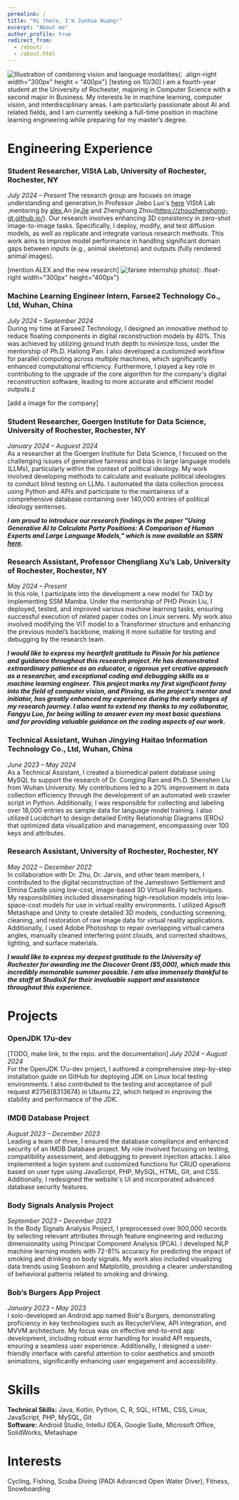 ```yaml
---
permalink: /
title: "Hi there, I'm Junhua Huang!"
excerpt: "About me"
author_profile: true
redirect_from: 
  - /about/
  - /about.html
---
```


![Illustration of combining vision and language modalities](/images/profile3.jpg){: .align-right width="300px" height = "400px"}
[testing on 10/30]
I am a fourth-year student at the University of Rochester, majoring in Computer Science with a second major in Business. My interests lie in machine learning, computer vision, and interdisciplinary areas. I am particularly passionate about AI and related fields, and I am currently seeking a full-time position in machine learning engineering while preparing for my master’s degree.


# Engineering Experience
### Student Researcher, VIStA Lab, University of Rochester, Rochester, NY
*July 2024 – Present*
The research group are focuses on image understanding and generation,In Professor Jiebo Luo's [here](https://www.cs.rochester.edu/u/jluo/) VIStA Lab ,mentoring by [alex](https://scholar.google.com/citations?user=6_4ethMAAAAJ&hl=en),An jie[Jie](https://pkuanjie.com/) and Zhenghong Zhou(https://zhouzhenghong-gt.github.io/). Our research involves enhancing 3D consistency in zero-shot image-to-image tasks. Specifically, I deploy, modify, and test diffusion models, as well as replicate and integrate various research methods. This work aims to improve model performance in handling significant domain gaps between inputs (e.g., animal skeletons) and outputs (fully rendered animal images).

[mention ALEX and the new research]
![farsee internship photo](/images/farsee2_internship.jpg){: .float-right width="300px" height="400px"}
### Machine Learning Engineer Intern, Farsee2 Technology Co., Ltd, Wuhan, China  
*July 2024 – September 2024*  
During my time at Farsee2 Technology, I designed an innovative method to reduce floating components in digital reconstruction models by 40%. This was achieved by utilizing ground truth depth to minimize loss, under the mentorship of Ph.D. Hailong Pan. I also developed a customized workflow for parallel computing across multiple machines, which significantly enhanced computational efficiency. Furthermore, I played a key role in contributing to the upgrade of the core algorithm for the company's digital reconstruction software, leading to more accurate and efficient model outputs.z

[add a image for the company]

### Student Researcher, Goergen Institute for Data Science, University of Rochester, Rochester, NY  
*January 2024 – Auguest 2024*  
As a researcher at the Goergen Institute for Data Science, I focused on the challenging issues of generative fairness and bias in large language models (LLMs), particularly within the context of political ideology. My work involved developing methods to calculate and evaluate political ideologies to conduct blind testing on LLMs. I automated the data collection process using Python and APIs and participate to the maintainess of a comprehensive database containing over 140,000 entries of political ideology sentenses. 


**_I am proud to introduce our research findings in the paper "Using Generative AI to Calculate Party Positions: A Comparison of Human Experts and Large Language Models," which is now available on SSRN [here](https://papers.ssrn.com/sol3/papers.cfm?abstract_id=4907043)._**



### Research Assistant, Professor Chengliang Xu’s Lab, University of Rochester, Rochester, NY  
*May 2024 – Present*  
In this role, I participate into the development a new model for TAD by implementing SSM Mamba. Under the mentorship of PHD Pinxin Liu, I deployed, tested, and improved various machine learning tasks, ensuring successful execution of related paper codes on Linux servers. My work also involved modifying the ViT model to a Transformer structure and enhancing the previous model’s backbone, making it more suitable for testing and debugging by the research team.

**_I would like to express my heartfelt gratitude to Pinxin for his patience and guidance throughout this research project. He has demonstrated extraordinary patience as an educator, a rigorous yet creative approach as a researcher, and exceptional coding and debugging skills as a machine learning engineer. This project marks my first significant foray into the field of computer vision, and Pinxing, as the project's mentor and initiator, has greatly enhanced my experience during the early stages of my research journey. I also want to extend my thanks to my collaborator, Fangyu Luo, for being willing to answer even my most basic questions and for providing valuable guidance on the coding aspects of our work._**


### Technical Assistant, Wuhan Jingying Haitao Information Technology Co., Ltd, Wuhan, China  
*June 2023 – May 2024*  
As a Technical Assistant, I created a biomedical patent database using MySQL to support the research of Dr. Congjing Ran and Ph.D. Shenshen Liu from Wuhan University. My contributions led to a 20% improvement in data collection efficiency through the development of an automated web crawler script in Python. Additionally, I was responsible for collecting and labeling over 18,000 entries as sample data for language model training. I also utilized Lucidchart to design detailed Entity Relationship Diagrams (ERDs) that optimized data visualization and management, encompassing over 100 keys and attributes.

### Research Assistant, University of Rochester, Rochester, NY  
*May 2022 – December 2022*  
In collaboration with Dr. Zhu, Dr. Jarvis, and other team members, I contributed to the digital reconstruction of the Jamestown Settlement and Elmina Castle using low-cost, image-based 3D Virtual Reality techniques. My responsibilities included disseminating high-resolution models into low-space-cost models for use in virtual reality environments. I utilized Agisoft Metashape and Unity to create detailed 3D models, conducting screening, cleaning, and restoration of raw image data for virtual reality applications. Additionally, I used Adobe Photoshop to repair overlapping virtual camera angles, manually cleaned interfering point clouds, and corrected shadows, lighting, and surface materials.

**_I would like to express my deepest gratitude to the University of Rochester for awarding me the Discover Grant ($5,000), which made this incredibly memorable summer possible. I am also immensely thankful to the staff at StudioX for their invaluable support and assistance throughout this experience._**


# Projects

### OpenJDK 17u-dev  
[TODO, make link, to the repo. and the documentation]
*July 2024 – August 2024*  
For the OpenJDK 17u-dev project, I authored a comprehensive step-by-step installation guide on GitHub for deploying JDK on Linux local testing environments. I also contributed to the testing and acceptance of pull request #2756(8313674) in Ubuntu 22, which helped in improving the stability and performance of the JDK.

### IMDB Database Project  
*August 2023 – December 2023*  
Leading a team of three, I ensured the database compliance and enhanced security of an IMDB Database project. My role involved focusing on testing, compatibility assessment, and debugging to prevent injection attacks. I also implemented a login system and customized functions for CRUD operations based on user type using JavaScript, PHP, MySQL, HTML, Git, and CSS. Additionally, I redesigned the website's UI and incorporated advanced database security features.

### Body Signals Analysis Project  
*September 2023 – December 2023*  
In the Body Signals Analysis Project, I preprocessed over 900,000 records by selecting relevant attributes through feature engineering and reducing dimensionality using Principal Component Analysis (PCA). I developed NLP machine learning models with 72-81% accuracy for predicting the impact of smoking and drinking on body signals. My work also included visualizing data trends using Seaborn and Matplotlib, providing a clearer understanding of behavioral patterns related to smoking and drinking.

### Bob’s Burgers App Project  
*January 2023 – May 2023*  
I solo-developed an Android app named Bob's Burgers, demonstrating proficiency in key technologies such as RecyclerView, API integration, and MVVM architecture. My focus was on effective end-to-end app development, including robust error handling for invalid API requests, ensuring a seamless user experience. Additionally, I designed a user-friendly interface with careful attention to color aesthetics and smooth animations, significantly enhancing user engagement and accessibility.

# Skills

**Technical Skills:** Java, Kotlin, Python, C, R, SQL, HTML, CSS, Linux, JavaScript, PHP, MySQL, Git  
**Software:** Android Studio, IntelliJ IDEA, Google Suite, Microsoft Office, SolidWorks, Metashape

# Interests

Cycling, Fishing, Scuba Diving (PADI Advanced Open Water Diver), Fitness, Snowboarding


